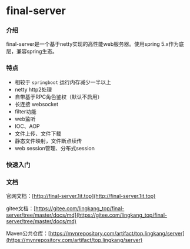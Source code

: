 # final-server

### 介绍
final-server是一个基于netty实现的高性能web服务器。使用spring 5.x作为底层，兼容spring生态。


### 特点

* 相较于 `springboot` 运行内存减少一半以上
* netty http2处理
* 自带基于RPC角色鉴权（默认不启用）
* 长连接 websocket
* filter功能
* web监听
* IOC、AOP
* 文件上传、文件下载
* 静态文件映射，文件断点续传
* web session管理、分布式session

### 快速入门

### 文档

官网文档：[http://final-server.1it.top](http://final-server.1it.top)

gitee文档：[https://gitee.com/lingkang_top/final-server/tree/master/docs/md](https://gitee.com/lingkang_top/final-server/tree/master/docs/md)

Maven公共仓库：[https://mvnrepository.com/artifact/top.lingkang/server](https://mvnrepository.com/artifact/top.lingkang/server)
